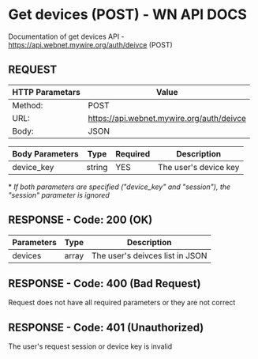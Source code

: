 # Get devices (POST) - WN API DOCS

Documentation of get devices API - https://api.webnet.mywire.org/auth/deivce (POST)

## REQUEST

| **HTTP Parametars** 	| **Value**                                   |
|-----------------------|---------------------------------------------|
| Method:           	| POST                                        |
| URL:              	| https://api.webnet.mywire.org/auth/deivce   |
| Body:             	| JSON                                        |

| **Body Parameters**  | **Type**  | **Required** | **Description**       |
|----------------------|-----------|--------------|-----------------------|
| device_key           | string    | YES          | The user's device key |

\* _If both parameters are specified ("device_key" and "session"), the "session" parameter is ignored_

## RESPONSE - Code: 200 (OK)

| **Parameters** | **Type** | **Description**                         |
|----------------|----------|-----------------------------------------|
| devices        | array    | The user's deivces list in JSON         |

## RESPONSE - Code: 400 (Bad Request)

Request does not have all required parameters or they are not correct

## RESPONSE - Code: 401 (Unauthorized)

The user's request session or device key is invalid
